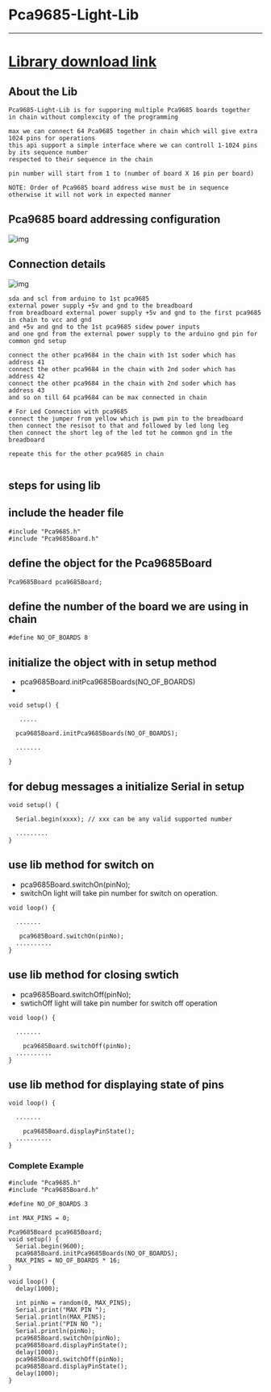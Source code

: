 # Pca9685-Light-Lib

---

# <a href="https://github.com/adarshkumarsingh83/Pca9685-Light-Lib/archive/production.zip"> Library download link </a>

## About the Lib 
```
Pca9685-Light-Lib is for supporing multiple Pca9685 boards together 
in chain without complexcity of the programming 

max we can connect 64 Pca9685 together in chain which will give extra 1024 pins for operations 
this api support a simple interface where we can controll 1-1024 pins by its sequence number 
respected to their sequence in the chain 

pin number will start from 1 to (number of board X 16 pin per board)

NOTE: Order of Pca9685 board address wise must be in sequence otherwise it will not work in expected manner 

```

## Pca9685 board addressing configuration 
![img](/image/pca9685-soldering-address-chart.png)


## Connection details 

![img](/image/connections.JPG)

```
sda and scl from arduino to 1st pca9685 
external power supply +5v and gnd to the breadboard 
from breadboard external power supply +5v and gnd to the first pca9685  in chain to vcc and gnd 
and +5v and gnd to the 1st pca9685 sidew power inputs 
and one gnd from the external power supply to the arduino gnd pin for common gnd setup 

connect the other pca9684 in the chain with 1st soder which has address 41 
connect the other pca9684 in the chain with 2nd soder which has address 42 
connect the other pca9684 in the chain with 2nd soder which has address 43 
and so on till 64 pca9684 can be max connected in chain 

# For Led Connection with pca9685
connect the jumper from yellow which is pwm pin to the breadboard 
then connect the resisot to that and followed by led long leg 
then connect the short leg of the led tot he common gnd in the breadboard 

repeate this for the other pca9685 in chain 


```

## steps for using lib

## include the header file
```
#include "Pca9685.h"
#include "Pca9685Board.h"
```

## define the object for the Pca9685Board
```
Pca9685Board pca9685Board;

```

## define the number of the board we are using in chain
```
#define NO_OF_BOARDS 8
```

## initialize the object with in setup method
* pca9685Board.initPca9685Boards(NO_OF_BOARDS)
* 
```
void setup() {
  
   .....

  pca9685Board.initPca9685Boards(NO_OF_BOARDS);

  .......

}
```

## for debug messages a initialize Serial in setup
```
void setup() {
  
  Serial.begin(xxxx); // xxx can be any valid supported number 

  .........
}

```

## use lib method for switch on 
* pca9685Board.switchOn(pinNo);
* switchOn light will take pin number for switch on operation.
```
void loop() {
  
  .......

   pca9685Board.switchOn(pinNo);
  ..........
}
```

## use lib method for closing swtich 
* pca9685Board.switchOff(pinNo);
* swtichOff light will take pin number for switch off operation 
```
void loop() {
  
  .......

	pca9685Board.switchOff(pinNo);
  ..........
}
```

## use lib method for displaying state of pins 
```
void loop() {
  
  .......

	pca9685Board.displayPinState();
  ..........
}
```

### Complete Example
```
#include "Pca9685.h"
#include "Pca9685Board.h"

#define NO_OF_BOARDS 3

int MAX_PINS = 0;

Pca9685Board pca9685Board;
void setup() {
  Serial.begin(9600);
  pca9685Board.initPca9685Boards(NO_OF_BOARDS);
  MAX_PINS = NO_OF_BOARDS * 16;
}

void loop() {
  delay(1000);

  int pinNo = random(0, MAX_PINS);
  Serial.print("MAX PIN ");
  Serial.println(MAX_PINS);
  Serial.print("PIN NO ");
  Serial.println(pinNo);
  pca9685Board.switchOn(pinNo);
  pca9685Board.displayPinState();
  delay(1000);
  pca9685Board.switchOff(pinNo);
  pca9685Board.displayPinState();
  delay(1000);
}

```
